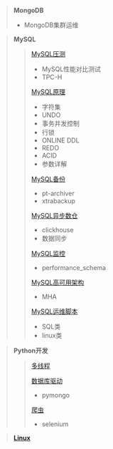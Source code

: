 > **MongoDB**
> + MongoDB集群运维

> **MySQL**
> > [MySQL压测](./MySQL/MySQL压测)
> > + MySQL性能对比测试
> > + TPC-H
> > 
> > [MySQL原理](./MySQL/MySQL原理)
> > + 字符集
> > + UNDO
> > + 事务并发控制
> > + 行锁
> > + ONLINE DDL
> > + REDO
> > + ACID 
> > + 参数详解
> >
> > [MySQL备份](./MySQL/MySQL备份)
> > + pt-archiver
> > + xtrabackup
> >  
> > [MySQL异步数仓](./MySQL/MySQL异步数仓)
> > + clickhouse
> > + 数据同步
> > 
> > [MySQL监控](./MySQL/MySQL监控)
> > + performance_schema
> >
> > [MySQL高可用架构](./MySQL/MySQL高可用架构)
> > + MHA
> >
> > [MySQL运维脚本](./MySQL/MySQL运维脚本)
> > + SQL类
> > + linux类

> **Python开发**
> > [多线程](./Python/多线程)
> > 
> > [数据库驱动](./Python/数据库驱动)
> > + pymongo
> >
> > [爬虫](./Python/爬虫)
> > + selenium

> [**Linux**](./Linux)
